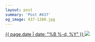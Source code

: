 ```yaml
---
layout: post
summary: 'Post #437'
og_image: 437-1280.jpg
---
```


<p>
 <time>
  <a href="/437">
   {{ page.date | date: "%B %-d, %Y" }}
  </a>
 </time>
 <a href="/437">
  <img data-taken="10/27/2015" sizes="(min-width: 700px) 50vw, calc(100vw - 2rem)" src="{{ site.assets_url }}/437-640.jpg" srcset="{{ site.assets_url }}/437-1280.jpg 1280w, {{ site.assets_url }}/437-960.jpg 960w, {{ site.assets_url }}/437-640.jpg 640w, {{ site.assets_url }}/437-320.jpg 320w"/>
 </a>
</p>
